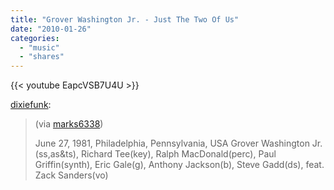 ```yaml
---
title: "Grover Washington Jr. - Just The Two Of Us"
date: "2010-01-26"
categories:
  - "music"
  - "shares"
---
```


{{< youtube EapcVSB7U4U >}}

[dixiefunk](http://dixiefunk.tumblr.com/post/332147832/grover-washington-jr-just-the-two-of-us-via):

> (via [marks6338](http://youtube.com/user/marks6338))
>
> June 27, 1981, Philadelphia, Pennsylvania, USA
> Grover Washington Jr.(ss,as&ts), Richard Tee(key), Ralph MacDonald(perc), Paul Griffin(synth), Eric Gale(g), Anthony Jackson(b), Steve Gadd(ds), feat. Zack Sanders(vo)
